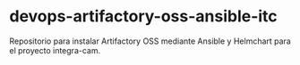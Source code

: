 # devops-artifactory-oss-ansible-itc
 Repositorio para instalar Artifactory OSS mediante Ansible y Helmchart para el proyecto integra-cam.
